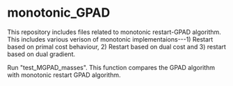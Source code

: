 monotonic_GPAD
==============

This repository includes files related to monotonic restart-GPAD algorithm. This includes various verison of monotonic implementaions---1) Restart based on primal cost behaviour, 2) Restart based on dual cost  and 3) restart based on dual gradient. 

Run "test_MGPAD_masses". This function compares the GPAD algorithm with monotonic restart GPAD algorithm. 

